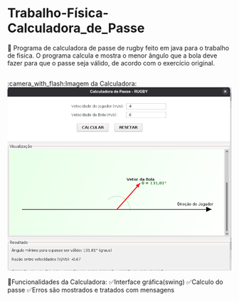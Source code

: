 # Trabalho-Física-Calculadora_de_Passe

:memo: Programa de calculadora de passe de rugby feito em java para o trabalho de fisica. O programa calcula e mostra o menor ângulo que a bola deve fazer para que o passe seja válido, de acordo com o exercício original.
##
:camera_with_flash:Imagem da Calculadora:
![Imagem da Calculadora](calculadora.png)

:wrench:Funcionalidades da Calculadora:
:white_check_mark:Interface gráfica(swing)
:white_check_mark:Calculo do passe
:white_check_mark:Erros são mostrados e tratados com mensagens
